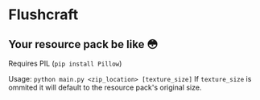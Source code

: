 # Flushcraft
## Your resource pack be like 😳

Requires PIL (`pip install Pillow`)

Usage: `python main.py <zip_location> [texture_size]`
If `texture_size` is ommited it will default to the resource pack's original size.
